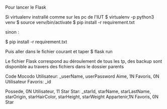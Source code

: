 Pour lancer le Flask

Si virtualenv instrallé comme sur les pc de l'IUT
$ virtualenv -p python3 venv
$ source venv/bin/activate
$ pip install -r requirement.txt

sinon :

$ pip install -r requirement.txt

Puis aller dans le fichier courant et taper
$ flask run 

Le fichier Flask correspond au déroulement de tous les tp, des backup sont disponible au travers des fichiers dans le dossier parents

Code Mocodo
Utilisateur: _userName, userPassword
Aime, 1N Favoris, 0N Utilisateur
Favoris: _id

Possede, 0N Utilisateur, 11 Star
Star: _starId, starName, starLastName, starOrigin, starHairColor, starHeight, starWeight
Appartenir,1N Favoris, 0N Star
